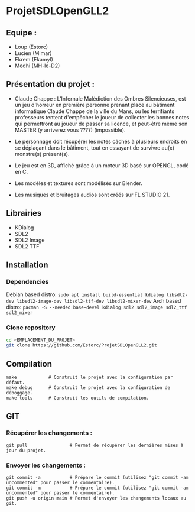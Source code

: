 # ProjetSDLOpenGLL2

## Equipe :

- Loup (Estorc)
- Lucien (Mimar)
- Ekrem (Ekamyl)
- Medhi (MH-le-D2)

## Présentation du projet :

- Claude Chappe : L’Infernale Malédiction des Ombres Silencieuses, est un jeu d'horreur en première personne prenant place au bâtiment informatique Claude Chappe de la ville du Mans, ou les terrifiants professeurs tentent d'empêcher le joueur de collecter les bonnes notes qui permettront au joueur de passer sa licence, et peut-être même son MASTER (y arriverez vous ????) (impossible).

- Le personnage doit récupérer les notes câchés à plusieurs endroits en se déplaçant dans le bâtiment, tout en essayant de survivre au(x) monstre(s) présent(s).
- Le jeu est en 3D, affiché grâce à un moteur 3D basé sur OPENGL, codé en C.
- Les modèles et textures sont modélisés sur Blender.
- Les musiques et bruitages audios sont créés sur FL STUDIO 21.

## Librairies
- KDialog
- SDL2
- SDL2 Image
- SDL2 TTF

## Installation
### Dependencies
Debian based distro: ``sudo apt install build-essential kdialog libsdl2-dev libsdl2-image-dev libsdl2-ttf-dev libsdl2-mixer-dev``
Arch based distro: ``pacman -S --needed base-devel kdialog sdl2 sdl2_image sdl2_ttf sdl2_mixer``
### Clone repository
```sh
cd <EMPLACEMENT_DU_PROJET>
git clone https://github.com/Estorc/ProjetSDLOpenGLL2.git
```

## Compilation
```
make            # Construit le projet avec la configuration par défaut.
make debug      # Construit le projet avec la configuration de déboggage.
make tools      # Construit les outils de compilation.
```

## GIT
### Récupérer les changements :
```git
git pull                # Permet de récupérer les dernières mises à jour du projet.
```
### Envoyer les changements :
```git
git commit -a           # Prépare le commit (utilisez "git commit -am uncommented" pour passer le commentaire).
git commit -m           # Prépare le commit (utilisez "git commit -am uncommented" pour passer le commentaire).
git push -u origin main # Permet d'envoyer les changements locaux au git.
```

